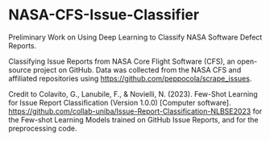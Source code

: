 # NASA-CFS-Issue-Classifier
Preliminary Work on Using Deep Learning to Classify NASA Software Defect Reports. 

Classifying Issue Reports from NASA Core Flight Software (CFS), an open-source project on GitHub. Data was collected from the NASA CFS and affiliated repositories using https://github.com/peppocola/scrape_issues. 

Credit to Colavito, G., Lanubile, F., & Novielli, N. (2023). Few-Shot Learning for Issue Report Classification (Version 1.0.0) [Computer software]. https://github.com/collab-uniba/Issue-Report-Classification-NLBSE2023 for the Few-shot Learning Models trained on GitHub Issue Reports, and for the preprocessing code. 
